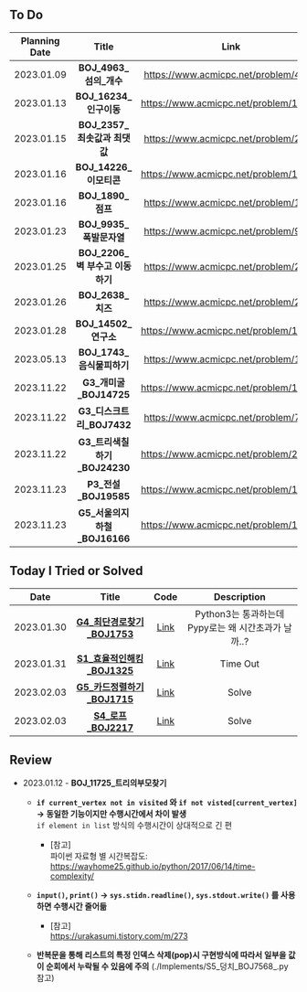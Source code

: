 ## To Do

|Planning Date|Title|Link|Status|
|:---:|:---:|:---:|:---:|
| 2023.01.09 | **BOJ_4963_섬의_개수** | https://www.acmicpc.net/problem/4963 | Done |
| 2023.01.13 | **BOJ_16234_인구이동** | https://www.acmicpc.net/problem/16234 | Done|
| 2023.01.15 | **BOJ_2357_최솟값과 최댓값** | https://www.acmicpc.net/problem/2357 | - | 
| 2023.01.16 | **BOJ_14226_이모티콘** | https://www.acmicpc.net/problem/14226 | - |  
| 2023.01.16 | **BOJ_1890_점프** | https://www.acmicpc.net/problem/1890 | -
| 2023.01.23 | **BOJ_9935_폭발문자열** | https://www.acmicpc.net/problem/9935 |
| 2023.01.25 | **BOJ_2206_벽 부수고 이동하기** | https://www.acmicpc.net/problem/2206| [!] Time |
| 2023.01.26 | **BOJ_2638_치즈** | https://www.acmicpc.net/problem/2638| - |
| 2023.01.28 | **BOJ_14502_연구소** | https://www.acmicpc.net/problem/14502| - |
| 2023.05.13 | **BOJ_1743_음식물피하기** | https://www.acmicpc.net/problem/1743 | [!] Memory |  
| 2023.11.22 | **G3_개미굴_BOJ14725** | https://www.acmicpc.net/problem/14725 | [!] Fail |
| 2023.11.22 | **G3_디스크트리_BOJ7432** | https://www.acmicpc.net/problem/7432 | done |
| 2023.11.22 | **G3_트리색칠하기_BOJ24230** | https://www.acmicpc.net/problem/24230| |
| 2023.11.23 | **P3_전설_BOJ19585** | https://www.acmicpc.net/problem/19585 | | 
| 2023.11.23 | **G5_서울의지하철_BOJ16166**| https://www.acmicpc.net/problem/16166 | |

## Today I Tried or Solved
|Date|Title|Code|Description|
|:---:|:---:|:---:|:---:|
| 2023.01.30 | [**G4_최단경로찾기_BOJ1753**](https://www.acmicpc.net/problem/4963)| [Link](https://github.com/woody35545/Algorithm/blob/master/Dijkstra/G4_%EC%B5%9C%EB%8B%A8%EA%B2%BD%EB%A1%9C_BOJ1753.py) |Python3는 통과하는데 Pypy로는 왜 시간초과가 날까..? 
| 2023.01.31 | [**S1_효율적인해킹_BOJ1325**](https://www.acmicpc.net/problem/1325) | [Link](https://github.com/woody35545/Algorithm-study/blob/master/Graph/BOJ_1325_%ED%9A%A8%EC%9C%A8%EC%A0%81%EC%9D%B8%ED%95%B4%ED%82%B9_RE.py) | Time Out
| 2023.02.03 | [**G5_카드정렬하기_BOJ1715**](https://www.acmicpc.net/problem/1715) | [Link](https://github.com/woody35545/Algorithms/blob/master/Greedy/G5_%EC%B9%B4%EB%93%9C%EC%A0%95%EB%A0%AC%ED%95%98%EA%B8%B0_BOJ1715.py) | Solve
| 2023.02.03 | [**S4_로프_BOJ2217**](https://www.acmicpc.net/problem/2217) | [Link](https://github.com/woody35545/Algorithms/blob/master/Greedy/S4_%EB%A1%9C%ED%94%84_BOJ2217.py) | Solve
## Review
- 2023.01.12 - **BOJ_11725_트리의부모찾기**
  - **`if current_vertex not in visited` 와 `if not visted[current_vertex]` -> 동일한 기능이지만 수행시간에서 차이 발생**  
    `if element in list` 방식의 수행시간이 상대적으로 긴 편
    - [참고]  
       파이썬 자료형 별 시간복잡도: https://wayhome25.github.io/python/2017/06/14/time-complexity/    
  

 
  - **`input()`, `print()` -> `sys.stidn.readline()`, `sys.stdout.write()` 를 사용하면 수행시간 줄어듦**  
      - [참고]   
        https://urakasumi.tistory.com/m/273
        
  - **반복문을 통해 리스트의 특정 인덱스 삭제(pop)시 구현방식에 따라서 일부을 값이 순회에서 누락될 수 있음에 주의** (./Implements/S5_덩치_BOJ7568_.py 참고)
